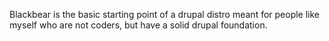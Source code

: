 Blackbear is the basic starting point of a drupal distro meant for people like myself who are not coders, but have a solid drupal foundation.
